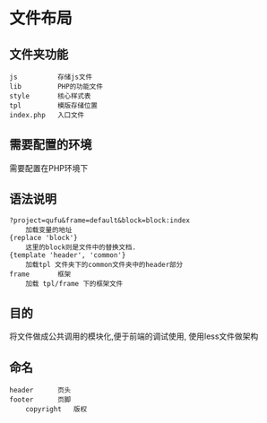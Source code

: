 文件布局
======

文件夹功能
-
	js			存储js文件
	lib			PHP的功能文件
	style		核心样式表
	tpl			模版存储位置
	index.php	入口文件

需要配置的环境
-
需要配置在PHP环境下

语法说明
-
	?project=qufu&frame=default&block=block:index
		加载变量的地址
	{replace 'block'}
		这里的block则是文件中的替换文档.
	{template 'header', 'common'}
		加载tpl 文件夹下的common文件夹中的header部分
	frame		框架
		加载 tpl/frame 下的框架文件

目的
-
将文件做成公共调用的模块化,便于前端的调试使用, 使用less文件做架构

命名
-
	header      页头
	footer      页脚
		copyright   版权
